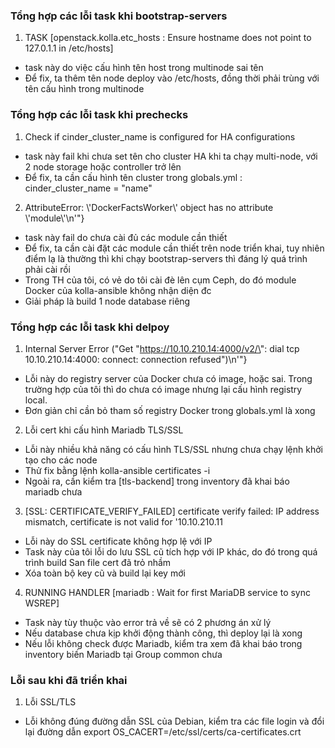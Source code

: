 ### Tổng hợp các lỗi task khi bootstrap-servers
1. TASK [openstack.kolla.etc_hosts : Ensure hostname does not point to 127.0.1.1 in /etc/hosts]
- task này do việc cấu hình tên host trong multinode sai tên
- Để fix, ta thêm tên node deploy vào /etc/hosts, đồng thời phải trùng với tên cấu hình trong multinode

### Tổng hợp các lỗi task khi prechecks
1. Check if cinder_cluster_name is configured for HA configurations
- task này fail khi chưa set tên cho cluster HA khi ta chạy multi-node, với 2 node storage hoặc controller trở lên
- Để fix, ta cần cấu hình tên cluster trong globals.yml : cinder_cluster_name = "name"

2. AttributeError: \\'DockerFactsWorker\\' object has no attribute \\'module\\'\\n'"}
- task này fail do chưa cài đủ các module cần thiết
- Để fix, ta cần cài đặt các module cần thiết trên node triển khai, tuy nhiên điểm lạ là thường thì khi chạy bootstrap-servers thì đáng lý quá trình phải cài rồi
- Trong TH của tôi, có vẻ do tôi cài đè lên cụm Ceph, do đó module Docker của kolla-ansible không nhận diện đc
- Giải pháp là build 1 node database riêng

### Tổng hợp các lỗi task khi delpoy
1. Internal Server Error (\"Get \"https://10.10.210.14:4000/v2/\": dial tcp 10.10.210.14:4000: connect: connection refused\")\\n'"}
- Lỗi này do registry server của Docker chưa có image, hoặc sai. Trong trường hợp của tôi thì do chưa có image nhưng lại cấu hình registry local.
- Đơn giản chỉ cần bỏ tham số registry Docker trong globals.yml là xong

2. Lỗi cert khi cấu hình Mariadb TLS/SSL
- Lỗi này nhiều khả năng có cấu hình TLS/SSL nhưng chưa chạy lệnh khởi tạo cho các node
- Thử fix bằng lệnh kolla-ansible certificates -i <inventory>
- Ngoài ra, cần kiểm tra [tls-backend] trong inventory đã khai báo mariadb chưa

3. [SSL: CERTIFICATE_VERIFY_FAILED] certificate verify failed: 
IP address mismatch, certificate is not valid for '10.10.210.11
- Lỗi này do SSL certificate không hợp lệ với IP
- Task này của tôi lỗi do lưu SSL cũ tích hợp với IP khác, do đó trong quá trình build San file cert đã trỏ nhầm
- Xóa toàn bộ key cũ và build lại key mới

4. RUNNING HANDLER [mariadb : Wait for first MariaDB service to sync WSREP]
- Task này tùy thuộc vào error trả về sẽ có 2 phương án xử lý
- Nếu database chưa kịp khởi động thành công, thì deploy lại là xong
- Nếu lỗi không check được Mariadb, kiểm tra xem đã khai báo trong inventory biến Mariadb tại Group common chưa


### Lỗi sau khi đã triển khai
1. Lỗi SSL/TLS
- Lỗi không đúng đường dẫn SSL của Debian, kiểm tra các file login và đổi lại đường dẫn export OS_CACERT=/etc/ssl/certs/ca-certificates.crt

